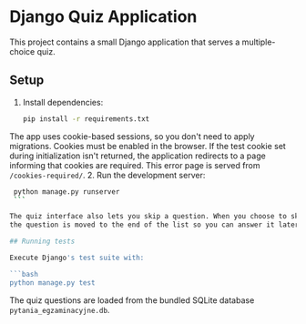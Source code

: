 # Django Quiz Application

This project contains a small Django application that serves a multiple-choice quiz.

## Setup

1. Install dependencies:
   ```bash
   pip install -r requirements.txt
   ```
The app uses cookie-based sessions, so you don't need to apply migrations.
Cookies must be enabled in the browser. If the test cookie set during
initialization isn't returned, the application redirects to a page informing
that cookies are required. This error page is served from `/cookies-required/`.
2. Run the development server:
   ```bash
    python manage.py runserver
    ```

The quiz interface also lets you skip a question. When you choose to skip,
the question is moved to the end of the list so you can answer it later.

## Running tests

Execute Django's test suite with:

```bash
python manage.py test
```

The quiz questions are loaded from the bundled SQLite database `pytania_egzaminacyjne.db`.
